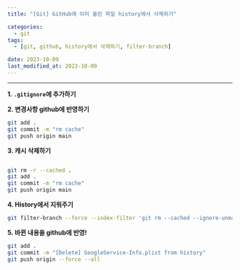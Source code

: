 ```yaml
---
title: "[Git] GitHub에 이미 올린 파일 history에서 삭제하기"

categories:
  - git
tags:
  - [git, github, history에서 삭제하기, filter-branch]

date: 2023-10-09
last_modified_at: 2023-10-09
---
```


---

**1. `.gitignore`에 추가하기**

**2. 변경사항 github에 반영하기**

```bash
git add .
git commit -m "rm cache"
git push origin main
```

**3. 캐시 삭제하기**

```bash

git rm -r --cached .
git add .
git commit -m "rm cache"
git push origin main
```

**4. History에서 지워주기**

```bash
git filter-branch --force --index-filter 'git rm --cached --ignore-unmatch 경로/경로/파일명.확장자' --prune-empty --tag-name-filter cat -- --all
```

**5. 바뀐 내용을 github에 반영!**

```bash
git add .
git commit -m "[Delete] GoogleService-Info.plist from history"
git push origin --force --all
```
